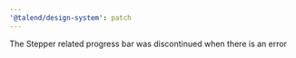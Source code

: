 ```yaml
---
'@talend/design-system': patch
---
```


The Stepper related progress bar was discontinued when there is an error
